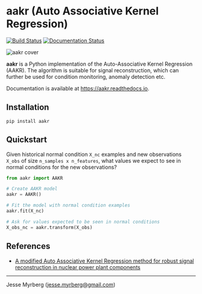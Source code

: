 # aakr (Auto Associative Kernel Regression)

[![Build Status](https://travis-ci.com/jmyrberg/aakr.svg?branch=master)](https://travis-ci.com/jmyrberg/aakr) [![Documentation Status](https://readthedocs.org/projects/aakr/badge/?version=latest)](https://aakr.readthedocs.io/en/latest/?badge=latest)

![aakr cover](https://github.com/jmyrberg/aakr/blob/master/docs/cover.png?raw=true)


**aakr** is a Python implementation of the Auto-Associative Kernel Regression (AAKR). The algorithm is suitable for signal reconstruction, which can further be used for condition monitoring, anomaly detection etc.

Documentation is available at https://aakr.readthedocs.io.


## Installation

`pip install aakr`


## Quickstart

Given historical normal condition `X_nc` examples and new observations `X_obs` of size `n_samples x n_features`, what values we expect to see in normal conditions for the new observations? 

```python
from aakr import AAKR

# Create AAKR model
aakr = AAKR()

# Fit the model with normal condition examples
aakr.fit(X_nc)

# Ask for values expected to be seen in normal conditions
X_obs_nc = aakr.transform(X_obs)
```


## References

* [A modified Auto Associative Kernel Regression method for robust signal reconstruction in nuclear power plant components](https://www.researchgate.net/publication/292538769_A_modified_Auto_Associative_Kernel_Regression_method_for_robust_signal_reconstruction_in_nuclear_power_plant_components)

---
Jesse Myrberg (jesse.myrberg@gmail.com)